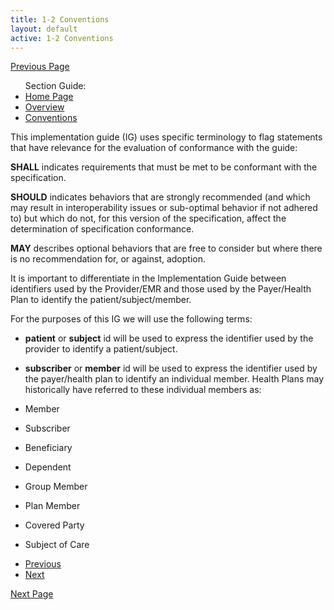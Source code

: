 ```yaml
---
title: 1-2 Conventions
layout: default
active: 1-2 Conventions
---
```


[Previous Page](1-1_Overview.html)

<ul id="markdown-toc">
		Section Guide:
  <li><a href="1_Home_Page.html" id="markdown-toc-homepage">Home Page</a></li>
  <li><a href="1-1_Overview.html" id="markdown-toc-overview">Overview</a></li>
  <li><a href="1-2_Conventions.html" id="markdown-toc-conventions">Conventions</a></li>
</ul>
This implementation guide (IG) uses specific terminology to flag statements that have relevance for the evaluation of conformance with the guide:

**SHALL** indicates requirements that must be met to be conformant with the specification.

**SHOULD** indicates behaviors that are strongly recommended (and which may result in interoperability issues or sub-optimal behavior if not adhered to) but which do not, for this version of the specification, affect the determination of specification conformance.

**MAY** describes optional behaviors that are free to consider but where there is no recommendation for, or against, adoption.

It is important to differentiate in the Implementation Guide between identifiers used by the Provider/EMR and those used by the Payer/Health Plan to identify the patient/subject/member.

For the purposes of this IG we will use the following terms:

* **patient** or **subject** id will be used to express the identifier used by the provider to identify a patient/subject.

* **subscriber** or **member** id will be used to express the identifier used by the payer/health plan to identify an individual member. Health Plans may historically have referred to these individual members as:
* Member
* Subscriber
* Beneficiary
* Dependent
* Group Member
* Plan Member
* Covered Party
* Subject of Care


<ul >
   <li><a href="1-1_Overview.html">Previous</a></li>
   <li><a href="2_Introduction.html">Next</a></li>
</ul>


[Next Page](2_Introduction.html)
